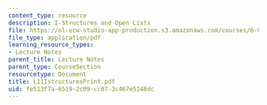 ```yaml
---
content_type: resource
description: I-Structures and Open Lists
file: https://ol-ocw-studio-app-production.s3.amazonaws.com/courses/6-827-multithreaded-parallelism-languages-and-compilers-fall-2002/fe513f7a65192c09cc073c467e5248dc_L11IstructuresPrint.pdf
file_type: application/pdf
learning_resource_types:
- Lecture Notes
parent_title: Lecture Notes
parent_type: CourseSection
resourcetype: Document
title: L11IstructuresPrint.pdf
uid: fe513f7a-6519-2c09-cc07-3c467e5248dc
---
```

